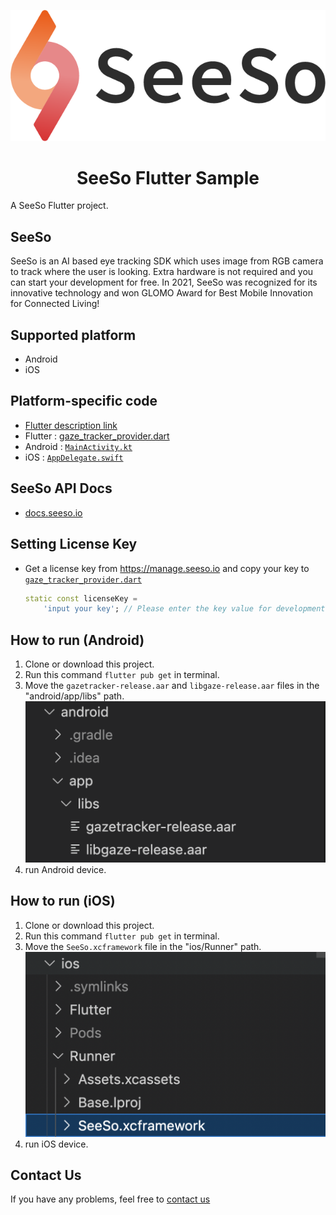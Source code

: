 <p align="center">
    <img src="/image/seeso_logo.png">
</p>
<div align="center">
    <h1>SeeSo Flutter Sample</h1>
</div>

A SeeSo Flutter project.

## SeeSo
SeeSo is an AI based eye tracking SDK which uses image from RGB camera to track where the user is looking.
Extra hardware is not required and you can start your development for free.
In 2021, SeeSo was recognized for its innovative technology and won GLOMO Award for Best Mobile Innovation for Connected Living!

## Supported platform
- Android
- iOS

## Platform-specific code
-  [Flutter description link](https://docs.flutter.dev/development/platform-integration/platform-channels)
-  Flutter : [gaze_tracker_provider.dart](lib/src/provider/gaze_tracker_provider.dart)
- Android : [`MainActivity.kt`](/android/app/src/main/kotlin/com/example/test_flutter/MainActivity.kt)
- iOS : [`AppDelegate.swift`](/ios/Runner/AppDelegate.swift)

## SeeSo API Docs
- [docs.seeso.io](https://docs.seeso.io/docs/api/android-api-docs)


## Setting License Key

* Get a license key from https://manage.seeso.io and copy your key to [`gaze_tracker_provider.dart`](lib/src/provider/gaze_tracker_provider.dart#L10)

  ```dart
  static const licenseKey =
      'input your key'; // Please enter the key value for development issued by the SeeSo.io
  ```

## How to run (Android)
1. Clone or download this project.
2. Run this command `flutter pub get` in terminal.
3. Move the `gazetracker-release.aar` and `libgaze-release.aar` files in the "android/app/libs" path.
  ![image/android.png](image/android.png)
4. run Android device.

## How to run (iOS)
1. Clone or download this project.
2. Run this command `flutter pub get` in terminal.
3. Move the `SeeSo.xcframework` file in the "ios/Runner" path.
  ![image/android.png](image/ios.png)
4. run iOS device.

## Contact Us
If you have any problems, feel free to [contact us](https://seeso.io/Contact-Us) 